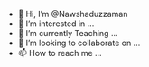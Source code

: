- 👋 Hi, I’m @Nawshaduzzaman
- 👀 I’m interested in ...
- 🌱 I’m currently Teaching ...
- 💞️ I’m looking to collaborate on ...
- 📫 How to reach me ...

<!---
Nawshaduzzaman/Nawshaduzzaman is a ✨ special ✨ repository because its `README.md` (this file) appears on your GitHub profile.
You can click the Preview link to take a look at your changes.
--->
